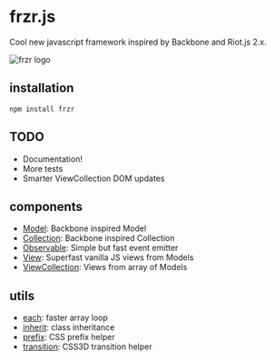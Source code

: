 # frzr.js
Cool new javascript framework inspired by Backbone and Riot.js 2.x.

![frzr logo](http://pakastin.fi/frzr.svg)

## installation

```
npm install frzr
```

## TODO
- Documentation!
- More tests
- Smarter ViewCollection DOM updates

## components

- [Model](http://github.com/frzrjs/model): Backbone inspired Model
- [Collection](http://github.com/frzrjs/collection): Backbone inspired Collection
- [Observable](http://github.com/frzrjs/observable): Simple but fast event emitter
- [View](http://github.com/frzrjs/view): Superfast vanilla JS views from Models
- [ViewCollection](http://github.com/frzrjs/viewcollection): Views from array of Models

## utils
- [each](http://github.com/frzrjs/each): faster array loop
- [inherit](http://github.com/frzrjs/inherit): class inheritance
- [prefix](http://github.com/frzrjs/prefix): CSS prefix helper
- [transition](http://github.com/frzrjs/transition): CSS3D transition helper
